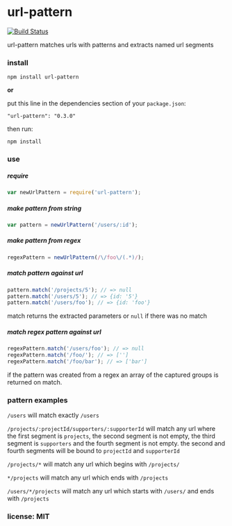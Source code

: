 # url-pattern

[![Build Status](https://travis-ci.org/snd/url-pattern.png)](https://travis-ci.org/snd/url-pattern)

url-pattern matches urls with patterns and extracts named url segments

### install

```
npm install url-pattern
```

**or**

put this line in the dependencies section of your `package.json`:

```
"url-pattern": "0.3.0"
```

then run:

```
npm install
```

### use

##### require

```javascript
var newUrlPattern = require('url-pattern');
```

##### make pattern from string

```javascript
var pattern = newUrlPattern('/users/:id');
```

##### make pattern from regex

```javascript
regexPattern = newUrlPattern(/\/foo\/(.*)/);
```

##### match pattern against url

```javascript
pattern.match('/projects/5'); // => null
pattern.match('/users/5'); // => {id: '5'}
pattern.match('/users/foo'); // => {id: 'foo'}
```

match returns the extracted parameters or `null` if there was no match

##### match regex pattern against url

```javascript
regexPattern.match('/users/foo'); // => null
regexPattern.match('/foo/'); // => ['']
regexPattern.match('/foo/bar'); // => ['bar']
```

if the pattern was created from a regex an array of the captured groups is returned on match.

### pattern examples

`/users` will match exactly `/users`

`/projects/:projectId/supporters/:supporterId` will match any url where the first
segment is `projects`, the second segment is not empty, the third segment is
`supporters` and the fourth segment is not empty. the second and fourth segments will be bound
to `projectId` and `supporterId`

`/projects/*` will match any url which begins with `/projects/`

`*/projects` will match any url which ends with `/projects`

`/users/*/projects` will match any url which starts with `/users/` and ends with `/projects`

### license: MIT

